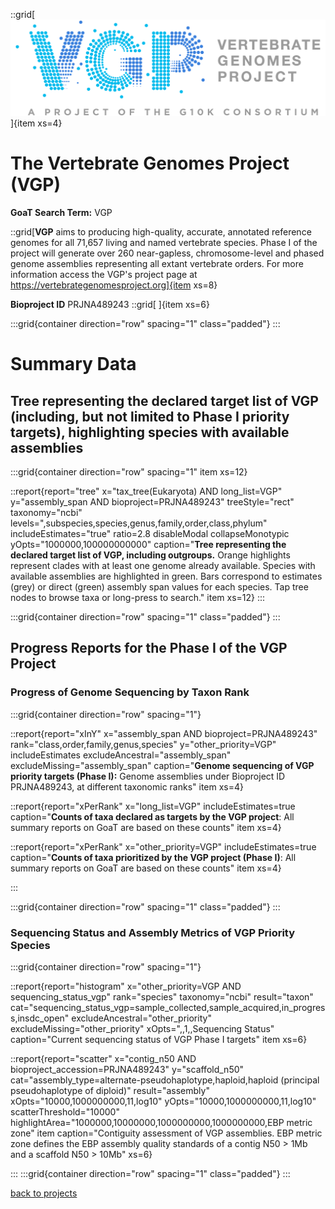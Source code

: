::grid[![GoaT](/static/images/VGP_logo.png)]{item xs=4}

# The Vertebrate Genomes Project (VGP)

**GoaT Search Term:** VGP

::grid[**VGP** aims to producing high-quality, accurate, annotated reference genomes for all 71,657 living and named vertebrate species. Phase I of the project will generate over 260 near-gapless, chromosome-level and phased genome assemblies representing all extant vertebrate orders. For more information access the VGP's project page at https://vertebrategenomesproject.org]{item xs=8}

**Bioproject ID** PRJNA489243
::grid[ ]{item xs=6}

:::grid{container direction="row" spacing="1" class="padded"}
:::

# Summary Data

## Tree representing the declared target list of VGP (including, but not limited to Phase I priority targets), highlighting species with available assemblies

:::grid{container direction="row" spacing="1" item xs=12}

::report{report="tree" x="tax_tree(Eukaryota) AND long_list=VGP" y="assembly_span AND bioproject=PRJNA489243" treeStyle="rect" taxonomy="ncbi" levels=",subspecies,species,genus,family,order,class,phylum" includeEstimates="true" ratio=2.8 disableModal collapseMonotypic yOpts="1000000,100000000000" caption="**Tree representing the declared target list of VGP, including outgroups.** Orange highlights represent clades with at least one genome already available. Species with available assemblies are highlighted in green. Bars correspond to estimates (grey) or direct (green) assembly span values for each species. Tap tree nodes to browse taxa or long-press to search." item xs=12}
:::

:::grid{container direction="row" spacing="1" class="padded"}
:::

## Progress Reports for the Phase I of the VGP Project

### Progress of Genome Sequencing by Taxon Rank

:::grid{container direction="row" spacing="1"}

::report{report="xInY" x="assembly_span AND bioproject=PRJNA489243" rank="class,order,family,genus,species" y="other_priority=VGP" includeEstimates excludeAncestral="assembly_span" excludeMissing="assembly_span" caption="**Genome sequencing of VGP priority targets (Phase I):** Genome assemblies under Bioproject ID PRJNA489243, at different taxonomic ranks" item xs=4}

::report{report="xPerRank" x="long_list=VGP" includeEstimates=true caption="**Counts of taxa declared as targets by the VGP project**: All summary reports on GoaT are based on these counts" item xs=4}

::report{report="xPerRank" x="other_priority=VGP" includeEstimates=true caption="**Counts of taxa prioritized by the VGP project (Phase I)**: All summary reports on GoaT are based on these counts" item xs=4}

:::

:::grid{container direction="row" spacing="1" class="padded"}
:::

### Sequencing Status and Assembly Metrics of VGP Priority Species

:::grid{container direction="row" spacing="1"}

::report{report="histogram" x="other_priority=VGP AND sequencing_status_vgp" rank="species" taxonomy="ncbi" result="taxon" cat="sequencing_status_vgp=sample_collected,sample_acquired,in_progress,insdc_open" excludeAncestral="other_priority" excludeMissing="other_priority" xOpts=",,1,,Sequencing Status" caption="Current sequencing status of VGP Phase I targets" item xs=6}

::report{report="scatter" x="contig_n50 AND bioproject_accession=PRJNA489243" y="scaffold_n50" cat="assembly_type=alternate-pseudohaplotype,haploid,haploid (principal pseudohaplotype of diploid)" result="assembly" xOpts="10000,1000000000,11,log10" yOpts="10000,1000000000,11,log10" scatterThreshold="10000" highlightArea="1000000,10000000,1000000000,1000000000,EBP metric zone" item caption="Contiguity assessment of VGP assemblies. EBP metric zone defines the EBP assembly quality standards of a contig N50 > 1Mb and a scaffold N50 > 10Mb" xs=6}

:::
:::grid{container direction="row" spacing="1" class="padded"}
:::

[back to projects](/projects)
